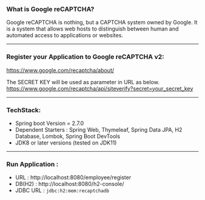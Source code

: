 ### What is Google reCAPTCHA?

Google reCAPTCHA is nothing, but a CAPTCHA system owned by Google. It is a system that allows web hosts to distinguish between human and automated access to applications or websites. 
___
### Register your Application to Google reCAPTCHA v2:
https://www.google.com/recaptcha/about/

The SECRET KEY will be used as parameter in URL as below.
https://www.google.com/recaptcha/api/siteverify?secret=your_secret_key 
___
### TechStack:
* Spring boot Version = 2.7.0
* Dependent Starters : Spring Web, Thymeleaf, Spring Data JPA, H2 Database, Lombok, Spring Boot DevTools
* JDK8 or later versions (tested on JDK11)
___
### Run Application :
* URL : http://localhost:8080/employee/register
* DB(H2) :  http://localhost:8080/h2-console/
* JDBC URL : <code>jdbc:h2:mem:recaptchadb</code>
